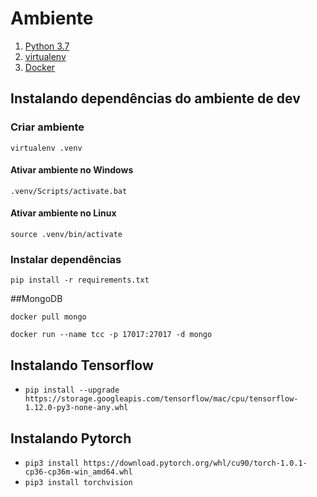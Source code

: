 # Ambiente

1. [Python 3.7](https://www.python.org/downloads/release/python-370/)
2. [virtualenv](https://virtualenv.pypa.io/en/stable/)
3. [Docker](https://www.docker.com/)


## Instalando dependências do ambiente de dev

### Criar ambiente

`virtualenv .venv`

#### Ativar ambiente no Windows

`.venv/Scripts/activate.bat`

#### Ativar ambiente no Linux

`source .venv/bin/activate`

### Instalar dependências

`pip install -r requirements.txt`

##MongoDB

`docker pull mongo`

`docker run --name tcc -p 17017:27017 -d mongo`


## Instalando Tensorflow
- `pip install --upgrade https://storage.googleapis.com/tensorflow/mac/cpu/tensorflow-1.12.0-py3-none-any.whl`

## Instalando Pytorch
- `pip3 install https://download.pytorch.org/whl/cu90/torch-1.0.1-cp36-cp36m-win_amd64.whl`
-  `pip3 install torchvision`

